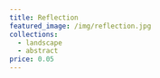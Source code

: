 ```yaml
---
title: Reflection
featured_image: /img/reflection.jpg
collections:
  - landscape
  - abstract
price: 0.05
---
```


